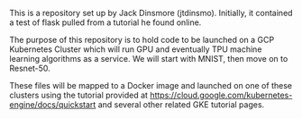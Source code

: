 This is a repository set up by Jack Dinsmore (jtdinsmo). Initially, it contained a test of flask pulled from a tutorial he found online.

The purpose of this repository is to hold code to be launched on a GCP Kubernetes Cluster which will run GPU and eventually TPU machine learning algorithms as a service. We will start with MNIST, then move on to Resnet-50. 

These files will be mapped to a Docker image and launched on one of these clusters using the tutorial provided at https://cloud.google.com/kubernetes-engine/docs/quickstart and several other related GKE tutorial pages.